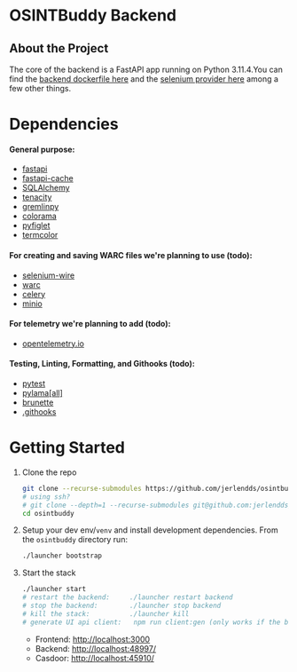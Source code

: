 # OSINTBuddy Backend

## About the Project
  The core of the backend is a FastAPI app running on Python 3.11.4.You can find the [backend dockerfile here](./backend.Dockerfile) and the [selenium provider here](./app/app/api/deps.py) among a few other things.


# Dependencies
#### **General purpose:**
- [fastapi](https://pypi.org/project/fastapi/0.97.0/)
- [fastapi-cache](https://pypi.org/project/fastapi-cache/0.1.0/)
- [SQLAlchemy](https://pypi.org/project/SQLAlchemy/2.0.16/)
- [tenacity](https://pypi.org/project/tenacity/)
- [gremlinpy](https://github.com/jerlendds/gremlinpy)
- [colorama](https://pypi.org/project/colorama/)
- [pyfiglet](https://pypi.org/project/pyfiglet/0.8.post1/)
- [termcolor](https://pypi.org/project/termcolor/2.3.0/)

#### **For creating and saving WARC files we're planning to use (todo):**
- [selenium-wire](https://pypi.org/project/selenium-wire/5.1.0/)
- [warc](https://pypi.org/project/warc/0.2.1/)
- [celery](https://pypi.org/project/celery/5.3.0/)
- [minio](https://pypi.org/project/minio/7.1.15/)

#### **For telemetry we're planning to add (todo):**
- [opentelemetry.io](https://opentelemetry.io/docs/instrumentation/python/automatic/)

#### **Testing, Linting, Formatting, and Githooks (todo):**
- [pytest](https://pypi.org/project/pytest/7.3.2/)
- [pylama[all]](https://pypi.org/project/pylama/8.4.1/)
- [brunette](https://pypi.org/project/brunette/0.2.8/)
- [.githooks](https://github.com/rycus86/githooks)


# Getting Started

  1. Clone the repo
      ```sh
      git clone --recurse-submodules https://github.com/jerlendds/osintbuddy.git
      # using ssh?
      # git clone --depth=1 --recurse-submodules git@github.com:jerlendds/osintbuddy.git 
      cd osintbuddy
      ```

  2. Setup your dev env/`venv` and install development dependencies. From the `osintbuddy` directory run:
      ```bash
      ./launcher bootstrap 
      ```

  3. Start the stack
      ```bash
      ./launcher start
      # restart the backend:     ./launcher restart backend
      # stop the backend:        ./launcher stop backend
      # kill the stack:          ./launcher kill
      # generate UI api client:   npm run client:gen (only works if the backend is running)
      ```
      - Frontend: [http://localhost:3000](http://localhost:3000)
      - Backend: [http://localhost:48997/](http://localhost:48997/)
      - Casdoor: [http://localhost:45910/](http://localhost:45910/)
